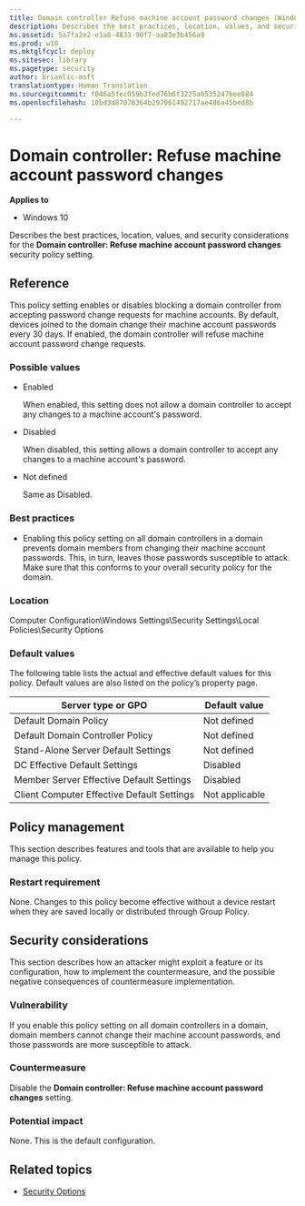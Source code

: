 ```yaml
---
title: Domain controller Refuse machine account password changes (Windows 10)
description: Describes the best practices, location, values, and security considerations for the Domain controller Refuse machine account password changes security policy setting.
ms.assetid: 5a7fa2e2-e1a8-4833-90f7-aa83e3b456a9
ms.prod: w10
ms.mktglfcycl: deploy
ms.sitesec: library
ms.pagetype: security
author: brianlic-msft
translationtype: Human Translation
ms.sourcegitcommit: f046a5fec059b3fed76b6f3225a0535247bee884
ms.openlocfilehash: 10bd3d87078364b297061492717ae486a45bed8b

---
```


# Domain controller: Refuse machine account password changes

**Applies to**
-   Windows 10

Describes the best practices, location, values, and security considerations for the **Domain controller: Refuse machine account password changes** security policy setting.

## Reference

This policy setting enables or disables blocking a domain controller from accepting password change requests for machine accounts. By default, devices joined to the domain change their machine account passwords every 30 days. If enabled, the domain controller will refuse machine account password change requests.

### Possible values

-   Enabled

    When enabled, this setting does not allow a domain controller to accept any changes to a machine account's password.

-   Disabled

    When disabled, this setting allows a domain controller to accept any changes to a machine account's password.

-   Not defined

    Same as Disabled.

### Best practices

-   Enabling this policy setting on all domain controllers in a domain prevents domain members from changing their machine account passwords. This, in turn, leaves those passwords susceptible to attack. Make sure that this conforms to your overall security policy for the domain.

### Location

Computer Configuration\\Windows Settings\\Security Settings\\Local Policies\\Security Options

### Default values

The following table lists the actual and effective default values for this policy. Default values are also listed on the policy’s property page.

| Server type or GPO | Default value |
| - | - |
| Default Domain Policy | Not defined| 
| Default Domain Controller Policy | Not defined| 
| Stand-Alone Server Default Settings | Not defined| 
| DC Effective Default Settings | Disabled| 
| Member Server Effective Default Settings | Disabled| 
| Client Computer Effective Default Settings | Not applicable| 
 
## Policy management

This section describes features and tools that are available to help you manage this policy.

### Restart requirement

None. Changes to this policy become effective without a device restart when they are saved locally or distributed through Group Policy.

## Security considerations

This section describes how an attacker might exploit a feature or its configuration, how to implement the countermeasure, and the possible negative consequences of countermeasure implementation.

### Vulnerability

If you enable this policy setting on all domain controllers in a domain, domain members cannot change their machine account passwords, and those passwords are more susceptible to attack.

### Countermeasure

Disable the **Domain controller: Refuse machine account password changes** setting.

### Potential impact

None. This is the default configuration.

## Related topics

- [Security Options](security-options.md)



<!--HONumber=Jun16_HO4-->


